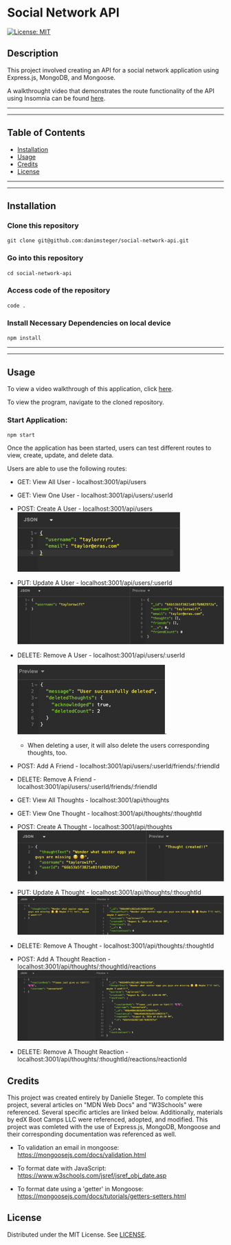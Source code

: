# Social Network API

[![License: MIT](https://img.shields.io/badge/License-MIT-yellow.svg)](https://opensource.org/licenses/MIT)

## Description

This project involved creating an API for a social network application using Express.js, MongoDB, and Mongoose.

A walkthrought video that demonstrates the route functionality of the API using Insomnia can be found [here](https://drive.google.com/file/d/1JrEwE8W3Cqy0tTLDQYxxx8KQLAUFy3eI/view?usp=sharing).

---

---

## Table of Contents

- [Installation](#installation)
- [Usage](#usage)
- [Credits](#credits)
- [License](#license)

---

---

## Installation

### Clone this repository

```
git clone git@github.com:danimsteger/social-network-api.git
```

### Go into this repository

```
cd social-network-api
```

### Access code of the repository

```
code .
```

### Install Necessary Dependencies on local device

```
npm install
```

---

---

## Usage

To view a video walkthrough of this application, click [here](https://drive.google.com/file/d/1JrEwE8W3Cqy0tTLDQYxxx8KQLAUFy3eI/view?usp=sharing).

To view the program, navigate to the cloned repository.

### Start Application:

```
npm start
```

Once the application has been started, users can test different routes to view, create, update, and delete data.

Users are able to use the following routes:

- GET: View All User - localhost:3001/api/users
- GET: View One User - localhost:3001/api/users/:userId
- POST: Create A User - localhost:3001/api/users
  ![sample create user body](/assets/images/createuser.png)
- PUT: Update A User - localhost:3001/api/users/:userId
  ![sample update user](/assets/images/updateuser.png)

- DELETE: Remove A User - localhost:3001/api/users/:userId

  ![Sample response from removing user](/assets/images/deleteuser.png).

  - When deleting a user, it will also delete the users corresponding thoughts, too.

- POST: Add A Friend - localhost:3001/api/users/:userId/friends/:friendId
- DELETE: Remove A Friend - localhost:3001/api/users/:userId/friends/:friendId

- GET: View All Thoughts - localhost:3001/api/thoughts
- GET: View One Thought - localhost:3001/api/thoughts/:thoughtId
- POST: Create A Thought - localhost:3001/api/thoughts
  ![sample create thought body](/assets/images/newthought.png)
- PUT: Update A Thought - localhost:3001/api/thoughts/:thoughtId
  ![sample update thought](/assets/images/updatethought.png)
- DELETE: Remove A Thought - localhost:3001/api/thoughts/:thoughtId

- POST: Add A Thought Reaction - localhost:3001/api/thoughts/:thoughtId/reactions
  ![sample add reaction body](/assets/images/thoughtreaction.png)
- DELETE: Remove A Thought Reaction - localhost:3001/api/thoughts/:thoughtId/reactions/reactionId

## Credits

This project was created entirely by Danielle Steger. To complete this project, several articles on "MDN Web Docs" and "W3Schools" were referenced. Several specific articles are linked below. Additionally, materials by edX Boot Camps LLC were referenced, adopted, and modified. This project was comleted with the use of Express.js, MongoDB, Mongoose and their corresponding documentation was referenced as well.

- To validation an email in mongoose: https://mongoosejs.com/docs/validation.html

- To format date with JavaScript: https://www.w3schools.com/jsref/jsref_obj_date.asp

- To format date using a 'getter' in Mongoose: https://mongoosejs.com/docs/tutorials/getters-setters.html

## License

Distributed under the MIT License. See [LICENSE](LICENSE).
